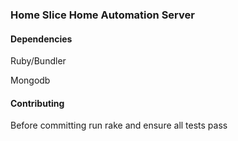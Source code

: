 ### Home Slice Home Automation Server

#### Dependencies

Ruby/Bundler

Mongodb

#### Contributing
Before committing run rake and ensure all tests pass
